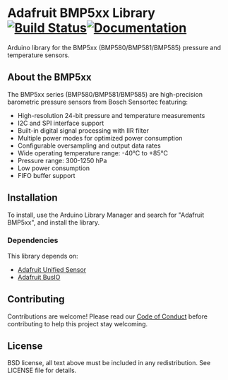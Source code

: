 # Adafruit BMP5xx Library [![Build Status](https://github.com/adafruit/Adafruit_BMP5xx/workflows/Arduino%20Library%20CI/badge.svg)](https://github.com/adafruit/Adafruit_BMP5xx/actions)[![Documentation](https://github.com/adafruit/ci-arduino/blob/master/assets/doxygen_badge.svg)](http://adafruit.github.io/Adafruit_BMP5xx/html/index.html)

Arduino library for the BMP5xx (BMP580/BMP581/BMP585) pressure and temperature sensors.

## About the BMP5xx

The BMP5xx series (BMP580/BMP581/BMP585) are high-precision barometric pressure sensors from Bosch Sensortec featuring:

- High-resolution 24-bit pressure and temperature measurements
- I2C and SPI interface support
- Built-in digital signal processing with IIR filter
- Multiple power modes for optimized power consumption
- Configurable oversampling and output data rates
- Wide operating temperature range: -40°C to +85°C
- Pressure range: 300-1250 hPa
- Low power consumption
- FIFO buffer support

## Installation

To install, use the Arduino Library Manager and search for "Adafruit BMP5xx", and install the library.

### Dependencies

This library depends on:

- [Adafruit Unified Sensor](https://github.com/adafruit/Adafruit_Sensor)
- [Adafruit BusIO](https://github.com/adafruit/Adafruit_BusIO)

## Contributing

Contributions are welcome! Please read our [Code of Conduct](https://github.com/adafruit/Adafruit_BMP5xx/blob/main/CODE_OF_CONDUCT.md) before contributing to help this project stay welcoming.

## License

BSD license, all text above must be included in any redistribution. See LICENSE file for details.